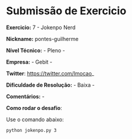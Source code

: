 # Submissão de Exercicio

**Exercicio:** 7 - Jokenpo Nerd

**Nickname:** pontes-guilherme

**Nível Técnico:** - Pleno -

**Empresa:** - Gebit -

**Twitter**: https://twitter.com/lmocao_

**Dificuldade de Resolução:** - Baixa -

**Comentários:** -

**Como rodar o desafio**: 

Use o comando abaixo: 
```bash
python jokenpo.py 3
```